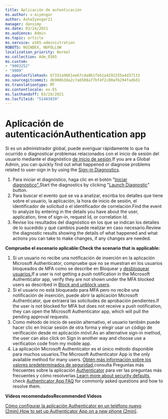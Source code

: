 ```yaml
---
title: Aplicación de autenticación
ms.author: v-aiyengar
author: AshaIyengar21
manager: dansimp
ms.date: 03/24/2021
ms.audience: Admin
ms.topic: article
ms.service: o365-administration
ROBOTS: NOINDEX, NOFOLLOW
localization_priority: Normal
ms.collection: Adm_O365
ms.custom:
- "9003252"
- "9909"
ms.openlocfilehash: 67331a9661ee67c4a861feb1a4292255a4d37133
ms.sourcegitcommit: db908b3da2c7a6508a77bf4f2c80afb294fadbd1
ms.translationtype: MT
ms.contentlocale: es-ES
ms.lasthandoff: 03/29/2021
ms.locfileid: "51403839"
---
```

# <a name="authentication-app"></a><span data-ttu-id="dc341-102">Aplicación de autenticación</span><span class="sxs-lookup"><span data-stu-id="dc341-102">Authentication app</span></span>

<span data-ttu-id="dc341-103">Si es un administrador global, puede averiguar rápidamente lo que ha ocurrido o diagnosticar problemas relacionados con el inicio de sesión del usuario mediante el diagnóstico [de inicio de sesión](https://ms.portal.azure.com/microsoft.onmicrosoft.com?loginHint=shhada@microsoft.com#blade/Microsoft_AAD_IAM/ActiveDirectoryMenuBlade/diagnose/symptomId/ms_aad_dxp_signin_caDiagnoseAndSolveSummarySymptom).</span><span class="sxs-lookup"><span data-stu-id="dc341-103">If you are a Global Admin, you can quickly find out what happened or diagnose problems related to user-sign in by using the [Sign-in Diagnostics](https://ms.portal.azure.com/microsoft.onmicrosoft.com?loginHint=shhada@microsoft.com#blade/Microsoft_AAD_IAM/ActiveDirectoryMenuBlade/diagnose/symptomId/ms_aad_dxp_signin_caDiagnoseAndSolveSummarySymptom).</span></span>

1. <span data-ttu-id="dc341-104">Para iniciar el diagnóstico, haga clic en el botón "[Iniciar diagnóstico".](https://portal.azure.com/#blade/Microsoft_AAD_IAM/ActiveDirectoryMenuBlade/diagnose/symptomId/ms_aad_dxp_signin_caDiagnoseAndSolveSummarySymptom)</span><span class="sxs-lookup"><span data-stu-id="dc341-104">Start the diagnostics by clicking "[Launch Diagnostic](https://portal.azure.com/#blade/Microsoft_AAD_IAM/ActiveDirectoryMenuBlade/diagnose/symptomId/ms_aad_dxp_signin_caDiagnoseAndSolveSummarySymptom)" button.</span></span> 
1. <span data-ttu-id="dc341-105">Para buscar el evento que se va a analizar, escriba los detalles que tiene sobre el usuario, la aplicación, la hora de inicio de sesión, el identificador de solicitud o el identificador de correlación.</span><span class="sxs-lookup"><span data-stu-id="dc341-105">Find the event to analyze by entering in the details you have about the user, application, time of sign-in, request Id, or correlation Id.</span></span>
1. <span data-ttu-id="dc341-106">Revise los resultados del diagnóstico en los que se indican los detalles de lo sucedido y qué cambios puede realizar en caso necesario.</span><span class="sxs-lookup"><span data-stu-id="dc341-106">Review the diagnostic results showing the details of what happened and what actions you can take to make changes, if any changes are needed.</span></span>

<span data-ttu-id="dc341-107">**Compruebe el escenario aplicable:**</span><span class="sxs-lookup"><span data-stu-id="dc341-107">**Check the scenario that is applicable:**</span></span>

1. <span data-ttu-id="dc341-108">Si un usuario no recibe una notificación de inserción en la aplicación Microsoft Authenticator, compruebe que no se muestran en los usuarios bloqueados de MFA como se describe en Bloquear y [desbloquear usuarios.](https://portal.azure.com/#blade/Microsoft_AAD_IAM/ActiveDirectoryMenuBlade/diagnose/symptomId/ms_aad_dxp_signin_caDiagnoseAndSolveSummarySymptom)</span><span class="sxs-lookup"><span data-stu-id="dc341-108">If a user is not getting a push notification in the Microsoft Authenticator app, verify they are not shown under the MFA blocked users as described in [Block and unblock users](https://portal.azure.com/#blade/Microsoft_AAD_IAM/ActiveDirectoryMenuBlade/diagnose/symptomId/ms_aad_dxp_signin_caDiagnoseAndSolveSummarySymptom).</span></span>
1. <span data-ttu-id="dc341-109">Si el usuario no está bloqueado para MFA pero no recibe una notificación de inserción, puede abrir la aplicación Microsoft Authenticator, que extraerá las solicitudes de aprobación pendientes.</span><span class="sxs-lookup"><span data-stu-id="dc341-109">If the user is not blocked for MFA but does not receive a push notification, they can open the Microsoft Authenticator app, which will pull the pending approval requests.</span></span>
1. <span data-ttu-id="dc341-110">Como método de inicio de sesión alternativo, el usuario también puede hacer clic en Iniciar sesión de otra forma y elegir usar un código de verificación desde mi aplicación móvil.</span><span class="sxs-lookup"><span data-stu-id="dc341-110">As an alternative sign-in method, the user can also click on Sign in another way and choose use a verification code from my mobile app.</span></span>
1. <span data-ttu-id="dc341-111">La aplicación Microsoft Authenticator es el único método disponible para muchos usuarios.</span><span class="sxs-lookup"><span data-stu-id="dc341-111">The Microsoft Authenticator App is the only available method for many users.</span></span> <span data-ttu-id="dc341-112">[Obtén más información sobre los valores predeterminados de seguridad,](https://docs.microsoft.com/azure/active-directory/fundamentals/concept-fundamentals-security-defaults)consulta Preguntas más frecuentes sobre la aplicación [Authenticator](https://docs.microsoft.com/azure/active-directory/user-help/user-help-auth-app-faq) para ver las preguntas más frecuentes y cómo resolverlas.</span><span class="sxs-lookup"><span data-stu-id="dc341-112">[Learn more about security defaults](https://docs.microsoft.com/azure/active-directory/fundamentals/concept-fundamentals-security-defaults), check [Authenticator App FAQ](https://docs.microsoft.com/azure/active-directory/user-help/user-help-auth-app-faq) for commonly asked questions and how to resolve them.</span></span>
 
<span data-ttu-id="dc341-113">**Vídeos recomendados**</span><span class="sxs-lookup"><span data-stu-id="dc341-113">**Recommended Videos**</span></span>

<span data-ttu-id="dc341-114">[Cómo configurar la aplicación Authenticator en un teléfono nuevo (2min).](https://go.microsoft.com/fwlink/?linkid=2158163&clcid=0x409)</span><span class="sxs-lookup"><span data-stu-id="dc341-114">[How to set up Authenticator App on a new phone (2min)](https://go.microsoft.com/fwlink/?linkid=2158163&clcid=0x409).</span></span>
